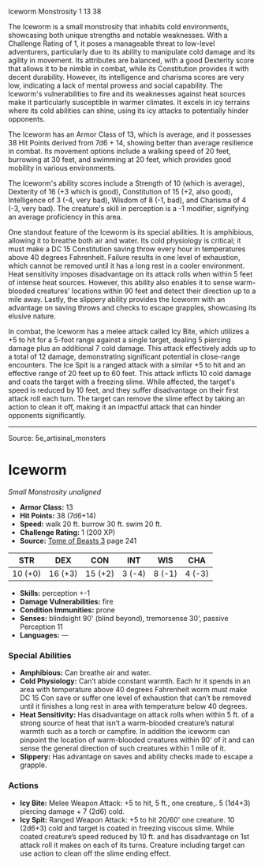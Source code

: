 <MonsterName/>Iceworm</MonsterName>
<CreatureType/>Monstrosity</CreatureType>
<CR/>1</CR>
<AC/>13</AC>
<HP/>38</HP>
<summary>The Iceworm is a small monstrosity that inhabits cold environments, showcasing both unique strengths and notable weaknesses. With a Challenge Rating of 1, it poses a manageable threat to low-level adventurers, particularly due to its ability to manipulate cold damage and its agility in movement. Its attributes are balanced, with a good Dexterity score that allows it to be nimble in combat, while its Constitution provides it with decent durability. However, its intelligence and charisma scores are very low, indicating a lack of mental prowess and social capability. The Iceworm's vulnerabilities to fire and its weaknesses against heat sources make it particularly susceptible in warmer climates. It excels in icy terrains where its cold abilities can shine, using its icy attacks to potentially hinder opponents.</summary>

<detail>

The Iceworm has an Armor Class of 13, which is average, and it possesses 38 Hit Points derived from 7d6 + 14, showing better than average resilience in combat. Its movement options include a walking speed of 20 feet, burrowing at 30 feet, and swimming at 20 feet, which provides good mobility in various environments.

The Iceworm's ability scores include a Strength of 10 (which is average), Dexterity of 16 (+3 which is good), Constitution of 15 (+2, also good), Intelligence of 3 (-4, very bad), Wisdom of 8 (-1, bad), and Charisma of 4 (-3, very bad). The creature's skill in perception is a -1 modifier, signifying an average proficiency in this area.

One standout feature of the Iceworm is its special abilities. It is amphibious, allowing it to breathe both air and water. Its cold physiology is critical; it must make a DC 15 Constitution saving throw every hour in temperatures above 40 degrees Fahrenheit. Failure results in one level of exhaustion, which cannot be removed until it has a long rest in a cooler environment. Heat sensitivity imposes disadvantage on its attack rolls when within 5 feet of intense heat sources. However, this ability also enables it to sense warm-blooded creatures' locations within 90 feet and detect their direction up to a mile away. Lastly, the slippery ability provides the Iceworm with an advantage on saving throws and checks to escape grapples, showcasing its elusive nature.

In combat, the Iceworm has a melee attack called Icy Bite, which utilizes a +5 to hit for a 5-foot range against a single target, dealing 5 piercing damage plus an additional 7 cold damage. This attack effectively adds up to a total of 12 damage, demonstrating significant potential in close-range encounters. The Ice Spit is a ranged attack with a similar +5 to hit and an effective range of 20 feet up to 60 feet. This attack inflicts 10 cold damage and coats the target with a freezing slime. While affected, the target's speed is reduced by 10 feet, and they suffer disadvantage on their first attack roll each turn. The target can remove the slime effect by taking an action to clean it off, making it an impactful attack that can hinder opponents significantly.</detail>



---

Source: 5e_artisinal_monsters

# Iceworm

*Small* *Monstrosity* *unaligned*

- **Armor Class:** 13
- **Hit Points:** 38 (7d6+14)
- **Speed:** walk 20 ft. burrow 30 ft. swim 20 ft.
- **Challenge Rating:** 1 (200 XP)
- **Source:** [Tome of Beasts 3](https://koboldpress.com/kpstore/product/tome-of-beasts-3-for-5th-edition/) page 241

| STR | DEX | CON | INT | WIS | CHA |
| --- | --- | --- | --- | --- | --- |
| 10 (+0) | 16 (+3) | 15 (+2) | 3 (-4) | 8 (-1) | 4 (-3) |

- **Skills:** perception +-1
- **Damage Vulnerabilities:** fire
- **Condition Immunities:** prone
- **Senses:** blindsight 90' (blind beyond), tremorsense 30', passive Perception 11
- **Languages:** —

### Special Abilities

- **Amphibious:** Can breathe air and water.
- **Cold Physiology:** Can’t abide constant warmth. Each hr it spends in an area with temperature above 40 degrees Fahrenheit worm must make DC 15 Con save or suffer one level of exhaustion that can’t be removed until it finishes a long rest in area with temperature below 40 degrees.
- **Heat Sensitivity:** Has disadvantage on attack rolls when within 5 ft. of a strong source of heat that isn’t a warm-blooded creature’s natural warmth such as a torch or campfire. In addition the iceworm can pinpoint the location of warm-blooded creatures within 90' of it and can sense the general direction of such creatures within 1 mile of it.
- **Slippery:** Has advantage on saves and ability checks made to escape a grapple.

### Actions

- **Icy Bite:** Melee Weapon Attack: +5 to hit, 5 ft., one creature,. 5 (1d4+3) piercing damage + 7 (2d6) cold.
- **Icy Spit:** Ranged Weapon Attack: +5 to hit 20/60' one creature. 10 (2d6+3) cold and target is coated in freezing viscous slime. While coated creature’s speed reduced by 10 ft. and has disadvantage on 1st attack roll it makes on each of its turns. Creature including target can use action to clean off the slime ending effect.




